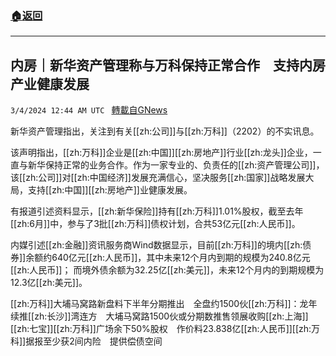 ###  [:house:返回](README.md)
---


## 内房｜新华资产管理称与万科保持正常合作　支持内房产业健康发展
`3/4/2024 12:44 AM UTC ` [轉載自GNews](https://gnews.org/articles/2361872)

新华资产管理指出，关注到有关[[zh:公司]]与[[zh:万科]]（2202）的不实讯息。

该声明指出，[[zh:万科]]企业是[[zh:中国]][[zh:房地产]]行业[[zh:龙头]]企业，一直与新华保持正常的业务合作。作为一家专业的、负责任的[[zh:资产管理公司]]，该[[zh:公司]]对[[zh:中国经济]]发展充满信心，坚决服务[[zh:国家]]战略发展大局，支持[[zh:中国]][[zh:房地产]]业健康发展。

有报道引述资料显示，[[zh:新华保险]]持有[[zh:万科]]1.01%股权，截至去年[[zh:6月]]中，参与了3批[[zh:万科]]债权计划，合共53亿元[[zh:人民币]]。

内媒引述[[zh:金融]]资讯服务商Wind数据显示，目前[[zh:万科]]的境内[[zh:债券]]余额约640亿元[[zh:人民币]]，其中未来12个月内到期的规模为240.8亿元[[zh:人民币]]； 而境外债余额为32.25亿[[zh:美元]]，未来12个月内的到期规模为12.3亿[[zh:美元]]。

[[zh:万科]]大埔马窝路新盘料下半年分期推出　全盘约1500伙[[zh:万科]]：龙年续推[[zh:长沙]]湾连方　大埔马窝路1500伙或分期数推售领展收购[[zh:上海]][[zh:七宝]][[zh:万科]]广场余下50%股权　作价料23.838亿[[zh:人民币]][[zh:万科]]据报至少获2间内险　提供偿债空间
